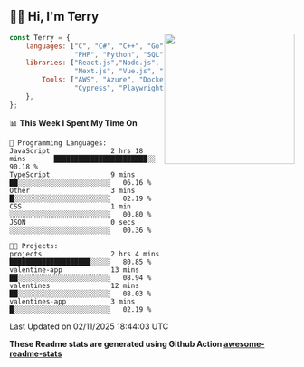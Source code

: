 <h2>👋🏻 Hi, I'm Terry</h2>

<img align='right' src="https://media.giphy.com/media/fkZukR450RQ1qnGaq9/giphy.gif" width="230">

```javascript
const Terry = {
    languages: ["C", "C#", "C++", "Go", "Java", "Javascript",
                "PHP", "Python", "SQL", "Typescript"],
    libraries: ["React.js","Node.js", ".Net", "Express.js",
                "Next.js", "Vue.js", "Astro.js", "CUDA"],
        Tools: ["AWS", "Azure", "Docker🐳", "Git", "Figma",
                "Cypress", "Playwright", "Postman", "Jira"],
    },
};
```
<!--START_SECTION:waka-->
📊 **This Week I Spent My Time On** 

```text
💬 Programming Languages: 
JavaScript               2 hrs 18 mins       ███████████████████████░░   90.18 % 
TypeScript               9 mins              ██░░░░░░░░░░░░░░░░░░░░░░░   06.16 % 
Other                    3 mins              █░░░░░░░░░░░░░░░░░░░░░░░░   02.19 % 
CSS                      1 min               ░░░░░░░░░░░░░░░░░░░░░░░░░   00.80 % 
JSON                     0 secs              ░░░░░░░░░░░░░░░░░░░░░░░░░   00.36 % 

🐱‍💻 Projects: 
projects                 2 hrs 4 mins        ████████████████████░░░░░   80.85 % 
valentine-app            13 mins             ██░░░░░░░░░░░░░░░░░░░░░░░   08.94 % 
valentines               12 mins             ██░░░░░░░░░░░░░░░░░░░░░░░   08.03 % 
valentines-app           3 mins              █░░░░░░░░░░░░░░░░░░░░░░░░   02.19 % 
```


 Last Updated on 02/11/2025 18:44:03 UTC
<!--END_SECTION:waka-->

**These Readme stats are generated using Github Action [awesome-readme-stats](https://github.com/anmol098/waka-readme-stats)**
